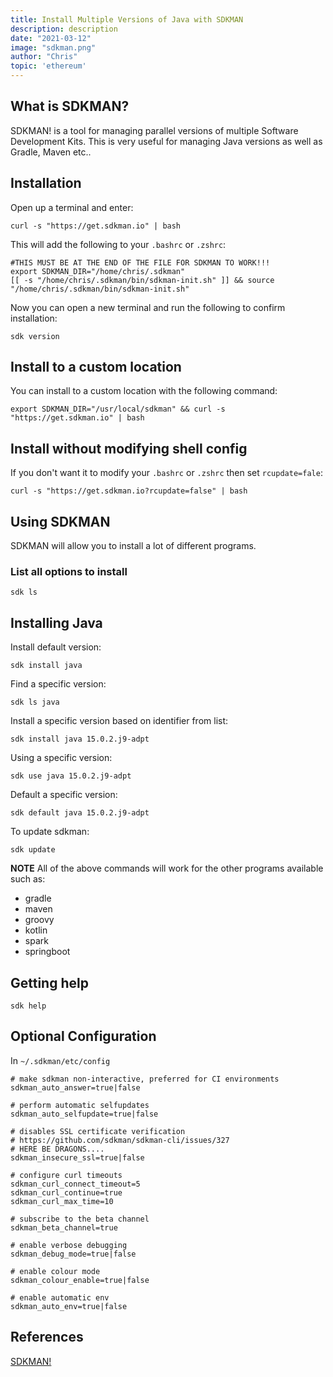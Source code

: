 ```yaml
---
title: Install Multiple Versions of Java with SDKMAN
description: description
date: "2021-03-12"
image: "sdkman.png"
author: "Chris"
topic: 'ethereum'
---
```


## What is SDKMAN?

SDKMAN! is a tool for managing parallel versions of multiple Software Development Kits. This is very useful for managing Java versions as well as Gradle, Maven etc..

## Installation

Open up a terminal and enter:

```
curl -s "https://get.sdkman.io" | bash
```

This will add the following to your `.bashrc` or `.zshrc`:

```
#THIS MUST BE AT THE END OF THE FILE FOR SDKMAN TO WORK!!!
export SDKMAN_DIR="/home/chris/.sdkman"
[[ -s "/home/chris/.sdkman/bin/sdkman-init.sh" ]] && source "/home/chris/.sdkman/bin/sdkman-init.sh"
```

Now you can open a new terminal and run the following to confirm installation:

```
sdk version
```

## Install to a custom location

You can install to a custom location with the following command:

```
export SDKMAN_DIR="/usr/local/sdkman" && curl -s "https://get.sdkman.io" | bash
```

## Install without modifying shell config

If you don't want it to modify your `.bashrc` or `.zshrc` then set `rcupdate=fale`:

```
curl -s "https://get.sdkman.io?rcupdate=false" | bash
```

## Using SDKMAN

SDKMAN will allow you to install a lot of different programs.

### List all options to install

```
sdk ls
```

## Installing Java

Install default version:

```
sdk install java
```

Find a specific version:

```
sdk ls java
```

Install a specific version based on identifier from list:

```
sdk install java 15.0.2.j9-adpt
```

Using a specific version:

```
sdk use java 15.0.2.j9-adpt
```

Default a specific version:

```
sdk default java 15.0.2.j9-adpt
```

To update sdkman:

```
sdk update
```

**NOTE** All of the above commands will work for the other programs available such as:

- gradle
- maven
- groovy
- kotlin
- spark
- springboot

## Getting help

```
sdk help
```

## Optional Configuration

In `~/.sdkman/etc/config`

```
# make sdkman non-interactive, preferred for CI environments
sdkman_auto_answer=true|false

# perform automatic selfupdates
sdkman_auto_selfupdate=true|false

# disables SSL certificate verification
# https://github.com/sdkman/sdkman-cli/issues/327
# HERE BE DRAGONS....
sdkman_insecure_ssl=true|false

# configure curl timeouts
sdkman_curl_connect_timeout=5
sdkman_curl_continue=true
sdkman_curl_max_time=10

# subscribe to the beta channel
sdkman_beta_channel=true

# enable verbose debugging
sdkman_debug_mode=true|false

# enable colour mode
sdkman_colour_enable=true|false

# enable automatic env
sdkman_auto_env=true|false
```

## References

[SDKMAN!](https://sdkman.io/)
